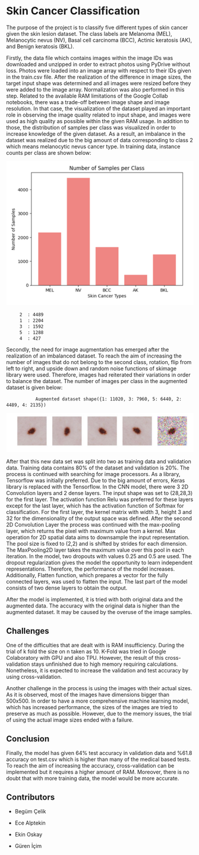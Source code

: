 # Skin Cancer Classification

The purpose of the project is to classify five different types of skin cancer given the skin lesion dataset. The class labels are Melanoma (MEL), Melanocytic nevus (NV), Basal cell carcinoma (BCC), Actinic keratosis (AK), and Benign keratosis (BKL).

Firstly, the data file which contains images within the image IDs was downloaded and unzipped in order to extract photos using PyDrive without loss. Photos were loaded into an image array with respect to their IDs given in the train.csv file. After the realization of the difference in image sizes, the target input shape was determined and all images were resized before they were added to the image array. Normalization was also performed in this step. Related to the available RAM limitations of the Google Collab notebooks, there was a trade-off between image shape and image resolution. In that case, the visualization of the dataset played an important role in observing the image quality related to input shape, and images were used as high quality as possible within the given RAM usage. In addition to those, the distribution of samples per class was visualized in order to increase knowledge of the given dataset. As a result, an imbalance in the dataset was realized due to the big amount of data corresponding to class 2 which means melanocytic nevus cancer type. In training data, instance counts per class are shown below:

![alt text](https://github.com/begumcelik/Skin-Cancer-Classification/blob/main/Screen%20Shot%202021-05-04%20at%2015.29.33.png)


         2	: 4489
         1	: 2204
         3	: 1592
         5	: 1288
         4  : 427




Secondly, the need for image augmentation has emerged after the realization of an imbalanced dataset. To reach the aim of increasing the number of images that do not belong to the second class, rotation, flip from left to right, and upside down and random noise functions of skimage library were used. Therefore, images had reiterated their variations in order to balance the dataset. The number of images per class in the augmented dataset is given below:

               Augmented dataset shape({1: 11020, 3: 7960, 5: 6440, 2: 4489, 4: 2135})
![alt text](https://github.com/begumcelik/Skin-Cancer-Classification/blob/main/Screen%20Shot%202021-05-04%20at%2015.29.48.png)

After that this new data set was split into two as training data and validation data. Training data contains 80% of the dataset and validation is 20%.
The process is continued with searching for image processors. As a library, Tensorflow was initially preferred. Due to the big amount of errors, Keras library is replaced with the Tensorflow. 
In the CNN model, there were 3 2D Convolution layers and 2 dense layers. The input shape was set to (28,28,3) for the first layer. The activation function Relu was preferred for these layers except for the last layer, which has the activation function of Softmax for classification. For the first layer, the kernel matrix with width 3, height 3 and 32 for the dimensionality of the output space was defined. After the second 2D Convolution Layer the process was continued with the max-pooling layer, which returns the pixel with maximum value from a kernel. Max operation for 2D spatial data aims to downsample the input representation. The pool size is fixed to (2,2) and is shifted by strides for each dimension. The MaxPooling2D layer takes the maximum value over this pool in each iteration. In the model, two dropouts with values 0.25 and 0.5 are used. The dropout regularization gives the model the opportunity to learn independent representations. Therefore, the performance of the model increases. Additionally, Flatten function, which prepares a vector for the fully connected layers, was used to flatten the input. The last part of the model consists of two dense layers to obtain the output.



After the model is implemented, it is tried with both original data and the augmented data. The accuracy with the original data is higher than the augmented dataset. It may be caused by the overuse of the image samples. 
 
## Challenges

One of the difficulties that are dealt with is RAM insufficiency. During the trial of k fold the size on n taken as 10. K-Fold was tried in Google Colaboratory with GPU and also TPU. However, the result of this cross-validation stays unfinished due to high memory requiring calculations. Nonetheless, it is expected to increase the validation and test accuracy by using cross-validation.

Another challenge in the process is using the images with their actual sizes. As it is observed, most of the images have dimensions bigger than 500x500. In order to have a more comprehensive machine learning model, which has increased performance, the sizes of the images are tried to preserve as much as possible. However, due to the memory issues, the trial of using the actual image sizes ended with a failure.

## Conclusion

Finally, the model has given 64% test accuracy in validation data and %61.8 accuracy on test.csv which is higher than many of the medical based tests. To reach the aim of increasing the accuracy, cross-validation can be implemented but it requires a higher amount of RAM. Moreover, there is no doubt that with more training data, the model would be more accurate.

## Contributors

- Begüm Çelik	

- Ece Alptekin

- Ekin Oskay

- Güren İçim

